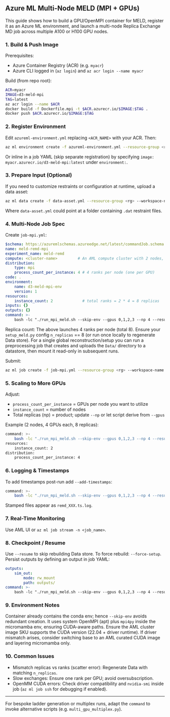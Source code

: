 ## Azure ML Multi-Node MELD (MPI + GPUs)

This guide shows how to build a GPU/OpenMPI container for MELD, register it as an Azure ML environment, and launch a multi-node Replica Exchange MD job across multiple A100 or H100 GPU nodes.

### 1. Build & Push Image

Prerequisites:
- Azure Container Registry (ACR) (e.g. `myacr`)
- Azure CLI logged in (`az login`) and `az acr login --name myacr`

Build (from repo root):
```bash
ACR=myacr
IMAGE=d3-meld-mpi
TAG=latest
az acr login --name $ACR
docker build -f Dockerfile.mpi -t $ACR.azurecr.io/$IMAGE:$TAG .
docker push $ACR.azurecr.io/$IMAGE:$TAG
```

### 2. Register Environment

Edit `azureml-environment.yml` replacing `<ACR_NAME>` with your ACR. Then:
```bash
az ml environment create -f azureml-environment.yml --resource-group <rg> --workspace-name <ws>
```

Or inline in a job YAML (skip separate registration) by specifying `image: myacr.azurecr.io/d3-meld-mpi:latest` under `environment:`.

### 3. Prepare Input (Optional)

If you need to customize restraints or configuration at runtime, upload a data asset:
```bash
az ml data create -f data-asset.yml --resource-group <rg> --workspace-name <ws>
```
Where `data-asset.yml` could point at a folder containing `.dat` restraint files.

### 4. Multi-Node Job Spec

Create `job-mpi.yml`:
```yaml
$schema: https://azuremlschemas.azureedge.net/latest/commandJob.schema.json
name: meld-remd-mpi
experiment_name: meld-remd
compute: <cluster-name>         # An AML compute cluster with 2 nodes, each 4 x A100
distribution:
	type: mpi
	process_count_per_instance: 4 # 4 ranks per node (one per GPU)
code: .
environment:
	name: d3-meld-mpi-env
	version: 1
resources:
	instance_count: 2             # total ranks = 2 * 4 = 8 replicas
inputs: {}
outputs: {}
command: >-
	bash -lc "./run_mpi_meld.sh --skip-env --gpus 0,1,2,3 --np 4 --resume && echo node done"
```

Replica count: The above launches 4 ranks per node (total 8). Ensure your `setup_meld.py` config `n_replicas` == 8 (or run once locally to regenerate Data store). For a single global reconstruction/setup you can run a preprocessing job that creates and uploads the `Data/` directory to a datastore, then mount it read-only in subsequent runs.

Submit:
```bash
az ml job create -f job-mpi.yml --resource-group <rg> --workspace-name <ws>
```

### 5. Scaling to More GPUs

Adjust:
- `process_count_per_instance` = GPUs per node you want to utilize
- `instance_count` = number of nodes
- Total replicas (np) = product; update `--np` or let script derive from `--gpus`

Example (2 nodes, 4 GPUs each, 8 replicas):
```bash
command: >-
	bash -lc "./run_mpi_meld.sh --skip-env --gpus 0,1,2,3 --np 4 --resume"
resources:
	instance_count: 2
distribution:
	process_count_per_instance: 4
```

### 6. Logging & Timestamps

To add timestamps post-run add `--add-timestamps`:
```bash
command: >-
	bash -lc "./run_mpi_meld.sh --skip-env --gpus 0,1,2,3 --np 4 --resume --add-timestamps"
```
Stamped files appear as `remd_XXX.ts.log`.

### 7. Real-Time Monitoring

Use AML UI or `az ml job stream -n <job_name>`.

### 8. Checkpoint / Resume

Use `--resume` to skip rebuilding Data store. To force rebuild: `--force-setup`.
Persist outputs by defining an output in job YAML:
```yaml
outputs:
	sim_out:
		mode: rw_mount
		path: outputs/
command: >-
	bash -lc "./run_mpi_meld.sh --skip-env --gpus 0,1,2,3 --np 4 --resume && cp -r Data $AZUREML_OUTPUT_sim_out/"
```

### 9. Environment Notes

Container already contains the conda env; hence `--skip-env` avoids redundant creation. It uses system OpenMPI (apt) plus `mpi4py` inside the micromamba env, ensuring CUDA-aware paths. Ensure the AML cluster image SKU supports the CUDA version (22.04 + driver runtime). If driver mismatch arises, consider switching base to an AML curated CUDA image and layering micromamba only.

### 10. Common Issues

- Mismatch replicas vs ranks (scatter error): Regenerate Data with matching `n_replicas`.
- Slow exchanges: Ensure one rank per GPU; avoid oversubscription.
- OpenMM CUDA errors: Check driver compatibility and `nvidia-smi` inside job (`az ml job ssh` for debugging if enabled).

---
For bespoke ladder generation or multiplex runs, adapt the `command` to invoke alternative scripts (e.g. `multi_gpu_multiplex.py`).
